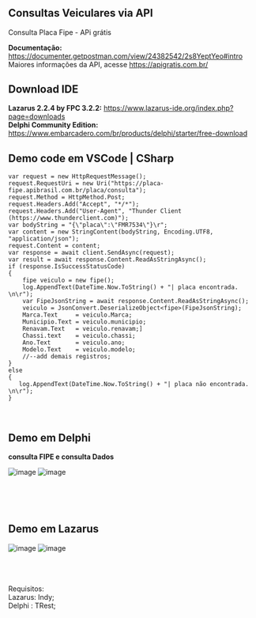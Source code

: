 # <h2>Consultas Veiculares via API </h2>
Consulta Placa Fipe - APi grátis

<b>Documentação:</b> https://documenter.getpostman.com/view/24382542/2s8YeptYeo#intro<Br>
Maiores informações da API, acesse https://apigratis.com.br/

<h2>Download IDE</h2>

<b>Lazarus 2.2.4 by FPC 3.2.2:</b> https://www.lazarus-ide.org/index.php?page=downloads <Br>
<b>Delphi Community Edition:</b> https://www.embarcadero.com/br/products/delphi/starter/free-download

<h2>Demo code em VSCode | CSharp</h2>

```var client = new HttpClient();
var request = new HttpRequestMessage();
request.RequestUri = new Uri("https://placa-fipe.apibrasil.com.br/placa/consulta");
request.Method = HttpMethod.Post;
request.Headers.Add("Accept", "*/*");
request.Headers.Add("User-Agent", "Thunder Client (https://www.thunderclient.com)");
var bodyString = "{\"placa\":\"FMR7534\"}\r";
var content = new StringContent(bodyString, Encoding.UTF8, "application/json");
request.Content = content;
var response = await client.SendAsync(request);
var result = await response.Content.ReadAsStringAsync();
if (response.IsSuccessStatusCode)
{
    fipe veiculo = new fipe();
    log.AppendText(DateTime.Now.ToString() + "| placa encontrada. \n\r");
    var FipeJsonString = await response.Content.ReadAsStringAsync();
    veiculo = JsonConvert.DeserializeObject<fipe>(FipeJsonString);
    Marca.Text     = veiculo.Marca;
    Municipio.Text = veiculo.municipio;
    Renavam.Text   = veiculo.renavam;]
    Chassi.text    = veiculo.chassi;
    Ano.Text       = veiculo.ano;
    Modelo.Text    = veiculo.modelo;
    //--add demais registros;
}
else
{   
   log.AppendText(DateTime.Now.ToString() + "| placa não encontrada. \n\r"); 
}
```



<br>
<h2>Demo em Delphi</h2>
<b>consulta FIPE e consulta Dados</b><Br>

![image](https://user-images.githubusercontent.com/26030963/207500730-8cd55f2b-f340-44fb-b936-168ad19e6308.png)
![image](https://user-images.githubusercontent.com/26030963/207500743-bc3b3311-152c-4a09-9a54-8aa5d4841646.png)


<br><br><br>
<h2>Demo em Lazarus</h2>

![image](https://user-images.githubusercontent.com/26030963/207496081-174b5850-30c5-4113-b7cd-3e271696517f.png)
![image](https://user-images.githubusercontent.com/26030963/207500407-d1cc9d6f-e209-4762-a507-cd5cbef78fb8.png)

<br><br><br>
Requisitos:<br>
Lazarus: Indy; <br>
Delphi : TRest;
